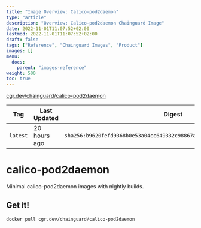 ```yaml
---
title: "Image Overview: Calico-pod2daemon"
type: "article"
description: "Overview: Calico-pod2daemon Chainguard Image"
date: 2022-11-01T11:07:52+02:00
lastmod: 2022-11-01T11:07:52+02:00
draft: false
tags: ["Reference", "Chainguard Images", "Product"]
images: []
menu:
  docs:
    parent: "images-reference"
weight: 500
toc: true
---
```


[cgr.dev/chainguard/calico-pod2daemon](https://github.com/chainguard-images/images/tree/main/images/calico-pod2daemon)

| Tag      | Last Updated | Digest                                                                    |
|----------|--------------|---------------------------------------------------------------------------|
| `latest` | 20 hours ago | `sha256:b9620fefd9368b0e53a04cc649332c98867a5b838c8f8cafd3df8f8b11d225f4` |

# calico-pod2daemon

Minimal calico-pod2daemon images with nightly builds.

## Get it!

```shell
docker pull cgr.dev/chainguard/calico-pod2daemon
```